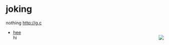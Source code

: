 # joking
nothing 
http://g.c
- [hee](https://apphack.cn/tab.htm)  
<img src="http://apphack.cn/tab.htm#1.jpg" align="right"  />hi


